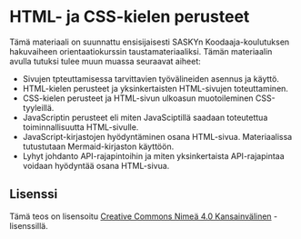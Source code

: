 # HTML- ja CSS-kielen perusteet

Tämä materiaali on suunnattu ensisijaisesti SASKYn Koodaaja-koulutuksen hakuvaiheen orientaatiokurssin taustamateriaaliksi. Tämän materiaalin avulla tutuksi tulee muun muassa seuraavat aiheet:

 - Sivujen tpteuttamisessa tarvittavien työvälineiden asennus ja käyttö.
 - HTML-kielen perusteet ja yksinkertaisten HTML-sivujen toteuttaminen.
 - CSS-kielen perusteet ja HTML-sivun ulkoasun muotoileminen CSS-tyyleillä.
 - JavaScriptin perusteet eli miten JavaSciptillä saadaan toteutettua toiminnallisuutta HTML-sivulle.
 - JavaScript-kirjastojen hyödyntäminen osana HTML-sivua. Materiaalissa tutustutaan Mermaid-kirjaston käyttöön.
 - Lyhyt johdanto API-rajapintoihin ja miten yksinkertaista API-rajapintaa voidaan hyödyntää osana HTML-sivua.

## Lisenssi

Tämä teos on lisensoitu <a rel="license" href="http://creativecommons.org/licenses/by/4.0/">Creative Commons Nimeä 4.0 Kansainvälinen</a> -lisenssillä.